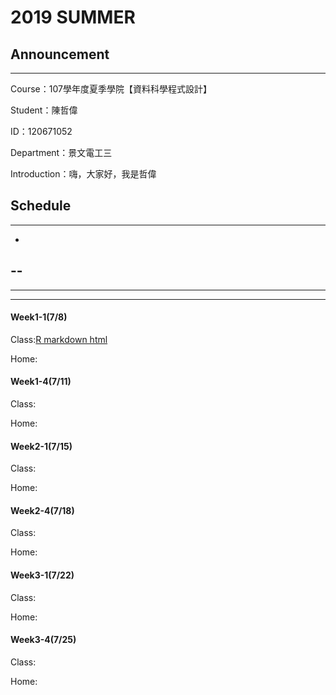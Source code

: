 # 2019 SUMMER

## Announcement
---
Course：107學年度夏季學院【資料科學程式設計】

Student：陳哲偉

ID：120671052

Department：景文電工三

Introduction：嗨，大家好，我是哲偉

## Schedule
---
-
--
----
-----
------
#### Week1-1(7/8)

Class:[R markdown html](https://jeff6578.github.io/alan/Week1/RMarkdown.html)

Home:

#### Week1-4(7/11)

Class:

Home:

#### Week2-1(7/15)

Class:

Home:

#### Week2-4(7/18)

Class:

Home:

#### Week3-1(7/22)

Class:

Home:

#### Week3-4(7/25)

Class:

Home:
